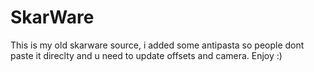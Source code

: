 # SkarWare
This is my old skarware source, i added some antipasta so people dont paste it direclty and u need to update offsets and camera. Enjoy :)
